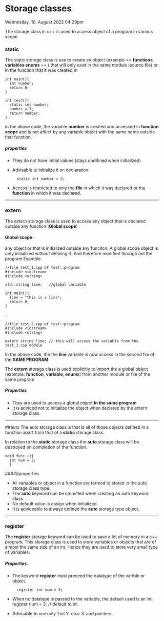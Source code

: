 # Storage classes
Wednesday, 10. August 2022 04:29pm 

The storage class in c++ is used to access object of a program in various scope

### static
The static storage class is use to create an object (example == **functions** **variables** **enums** == ) that will only exist in the same module (source file) or in the function that it was created in 


	int main(){
	  int number;
	  return 0;
	}
	
	int test(){
	  static int number;
	  number = 3;
	  return number;
	}
	

In the above code, the variable **number** is created and accessed in **function scope** and is not affect by any variable object with the same name outside that function.

##### properties 
- They do not have initial values (stays undifined when initialized)
- Advisable to initialize it on declaration.

		static int number = 2;

- Access is restricted to only the **file** in which it was declared or the **function** in which it was declared.
***


### extern
The extern storage class is used to access any object that is declared outside any function (**Global scope**)
#### Global scope:
any object or that is initialized outside any funciton. A global scope object is only initialized without defining it. And therefore modified through out the program Example

	//file test_1.cpp of test::program
	#include <iostream>
	#include <string>
	
	std::string line;   //global variable
	
	int main(){
	  line = "this is a line";
	  return 0;
	}
.

	//file test_2.cpp of test::program
	#include <iostream>
	#include <string>
	
	extern string line; // this will access the variable from the test_1.cpp module

In the above code, the the **line** variable is now access in the second file of the **SAME PROGRAM**
	

The **extern** storage class is used explicitly to import the a global object (example: **function**, **variable**, **enums**) from another module or file of the same program.

##### Properties
- They are used to access a global object **In the same program**
- It is adviced not to initialize the object when declared by the extern storage class. 

***


##auto 
The auto storage class is that is all of those objects defined in a function apart from that of a **static** storage class.

In relation to the **static** storage class the **auto** storage class will be destroyed on completion of the function.

	void func (){
	  int num = 2;
	  }

#####properties
- All variables or object in a function are termed to stored in the auto storage class type.
- The **auto** keyword can be ommitted  when creating an auto keyword class.
- No default value is assign when initialized.
- It is adviceable to always defined the **auto** storage type object.

***

### register
The **register** storage keyword can be used to save a lot of memory in a c++ program. This storage class is used to store variables or objects that are of almost the same size of an int. Hence they are used to store very small type of variables.

##### Properties.
- The keyword **register** must preceed the datatype of the varible or object.
 
		register int num = 3;
		
- When no datatype is passed to the variable, the default used is an int.
		register num = 3; 	// default to int.
- Advicable to use only 
	1 int
	2. char
	3. and pointers.

